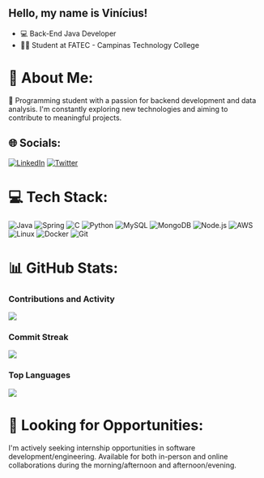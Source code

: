 ## Hello, my name is Vinícius!

- 💻 Back-End Java Developer
- 👨‍🎓 Student at FATEC - Campinas Technology College
 
# 💫 About Me:
🔭 Programming student with a passion for backend development and data analysis. I'm constantly exploring new technologies and aiming to contribute to meaningful projects.

## 🌐 Socials:
[![LinkedIn](https://img.shields.io/badge/LinkedIn-%230077B5.svg?logo=linkedin&logoColor=white)](https://www.linkedin.com/in/viniciusdsandrade/) [![Twitter](https://img.shields.io/badge/Twitter-%231DA1F2.svg?logo=Twitter&logoColor=white)](https://twitter.com/viniciusdsa19) 

# 💻 Tech Stack:
![Java](https://img.shields.io/badge/java-%23ED8B00.svg?style=for-the-badge&logo=java&logoColor=white) ![Spring](https://img.shields.io/badge/spring-%236DB33F.svg?style=for-the-badge&logo=spring&logoColor=white) ![C](https://img.shields.io/badge/c-%2300599C.svg?style=for-the-badge&logo=c&logoColor=white) ![Python](https://img.shields.io/badge/python-3670A0?style=for-the-badge&logo=python&logoColor=ffdd54) ![MySQL](https://img.shields.io/badge/mysql-%2300f.svg?style=for-the-badge&logo=mysql&logoColor=white) ![MongoDB](https://img.shields.io/badge/MongoDB-%234ea94b.svg?style=for-the-badge&logo=mongodb&logoColor=white) ![Node.js](https://img.shields.io/badge/node.js-%234ea94b.svg?style=for-the-badge&logo=node.js&logoColor=white) ![AWS](https://img.shields.io/badge/AWS-%234ea94b.svg?style=for-the-badge&logo=amazon-aws&logoColor=white) ![Linux](https://img.shields.io/badge/Linux-%234ea94b.svg?style=for-the-badge&logo=linux&logoColor=white) ![Docker](https://img.shields.io/badge/Docker-%234ea94b.svg?style=for-the-badge&logo=docker&logoColor=white) ![Git](https://img.shields.io/badge/Git-%234ea94b.svg?style=for-the-badge&logo=git&logoColor=white)

# 📊 GitHub Stats:
### Contributions and Activity
![](https://github-readme-stats.vercel.app/api?username=viniciusdsandrade&theme=dark&hide_border=false&include_all_commits=false&count_private=false)
### Commit Streak
![](https://github-readme-streak-stats.herokuapp.com/?user=viniciusdsandrade&theme=dark&hide_border=false)
### Top Languages
![](https://github-readme-stats.vercel.app/api/top-langs/?username=viniciusdsandrade&theme=dark&hide_border=false&include_all_commits=false&count_private=false&layout=compact)

# 🚀 Looking for Opportunities:
I'm actively seeking internship opportunities in software development/engineering. Available for both in-person and online collaborations during the morning/afternoon and afternoon/evening.
